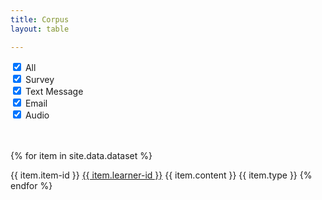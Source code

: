 ```yaml
---
title: Corpus
layout: table

---
```


<!--
<div class="dataTables_wrapper container-fluid dt-bootstrap4 no-footer">
    <div class="row">
	    <div class="col-sm-12 col-md-6">
	    <p>Filter by type: 	</p>
	    </div>
<div class="col-sm-12 col-md-6">
			<div class="btn-group" data-toggle="buttons">
			  <label class="btn btn-light">
			    <input onchange="filterme()" type="checkbox" name="type" value="text-message|email|survey-message|audio">All
			  </label>
			  <label class="btn btn-light">
			    <input onchange="filterme()" type="checkbox" name="type" value="text-message">Text-message
			  </label>
			  <label class="btn btn-light">
			    <input onchange="filterme()" type="checkbox" name="type" value="email">Email
			  </label>
			   <label class="btn btn-light">
			    <input onchange="filterme()" type="checkbox" name="type" value="survey-message">Surveys
			  </label>
			   <label class="btn btn-light">
			    <input  onchange="filterme()" type="checkbox" name="type" value="audio">Audio
			  </label>
			</div>
		</div>
	</div>
</div>
<br><br>

-->
<div class="dataTables_wrapper container-fluid dt-bootstrap4 no-footer">
    <div class="row">
	    <div class="col-sm-12">
<div class="form-inline">
    <div class="form-check mr-3">
        <input type="checkbox" onchange="filterme()" class="filled-in form-check-input" id="check-all" checked="checked"  value="text-message|email|survey-message|audio" name="type">
        <label class="form-check-label" for="check-all">All</label>
    </div>
    <div class="form-check mr-3">
        <input type="checkbox" onchange="filterme()" class="filled-in form-check-input" id="check-survey" checked="checked"  value="survey-message" name="type">
        <label class="form-check-label" for="check-survey">Survey</label>
    </div>
    <div class="form-check mr-3">
        <input type="checkbox" onchange="filterme()" class="filled-in form-check-input" id="check-text" checked="checked"  value="text-message" name="type">
        <label class="form-check-label" for="check-text">Text Message</label>
    </div>
    <div class="form-check mr-3">
        <input type="checkbox" onchange="filterme()" class="filled-in form-check-input" id="check-email" checked="checked"  value="email" name="type">
        <label class="form-check-label" for="check-email">Email</label>
    </div>
    <div class="form-check mr-3">
        <input type="checkbox" onchange="filterme()" class="filled-in form-check-input" id="check-audio" checked="checked"  value="audio" name="type">
        <label class="form-check-label" for="check-audio">Audio</label>
    </div>
</div>
</div>
</div>
</div>

<br><br>
{% for item in site.data.dataset %}

<tr id="{{ item.item-id }}">

<td> {{ item.item-id }}</td>
<td> <a href="../learners#{{ item.learner-id }}">{{ item.learner-id }}</a></td>
<td> {{ item.content }}</td>
<td> {{ item.type }}</td>
</tr>
{% endfor %}

